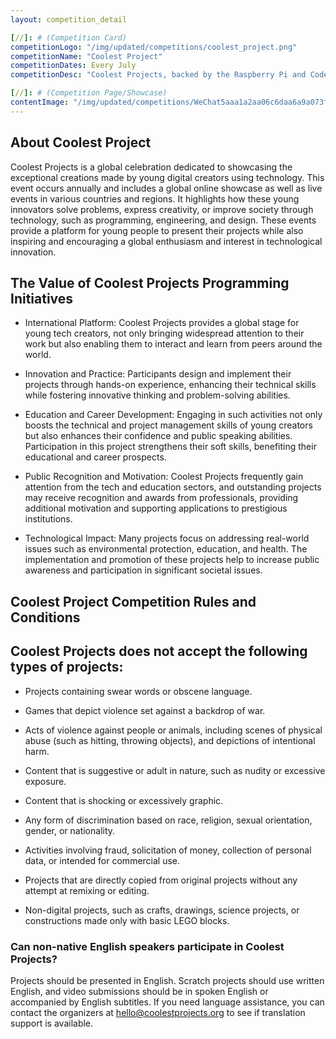 ```yaml
---
layout: competition_detail

[//]: # (Competition Card)
competitionLogo: "/img/updated/competitions/coolest_project.png"
competitionName: "Coolest Project"
competitionDates: Every July
competitionDesc: "Coolest Projects, backed by the Raspberry Pi and CoderDojo Foundations, motivates 8 to 18-year-olds to showcase their tech projects."

[//]: # (Competition Page/Showcase)
contentImage: "/img/updated/competitions/WeChat5aaa1a2aa06c6daa6a9a073fbc2b36c9.png"
---
```


## About Coolest Project

Coolest Projects is a global celebration dedicated to showcasing the exceptional creations made by young digital creators using technology. This event occurs annually and includes a global online showcase as well as live events in various countries and regions. It highlights how these young innovators solve problems, express creativity, or improve society through technology, such as programming, engineering, and design. These events provide a platform for young people to present their projects while also inspiring and encouraging a global enthusiasm and interest in technological innovation.

## The Value of Coolest Projects Programming Initiatives

+ International Platform: Coolest Projects provides a global stage for young tech creators, not only bringing widespread attention to their work but also enabling them to interact and learn from peers around the world.
  
+ Innovation and Practice: Participants design and implement their projects through hands-on experience, enhancing their technical skills while fostering innovative thinking and problem-solving abilities.
  
+ Education and Career Development: Engaging in such activities not only boosts the technical and project management skills of young creators but also enhances their confidence and public speaking abilities. Participation in this project strengthens their soft skills, benefiting their educational and career prospects.
  
+ Public Recognition and Motivation: Coolest Projects frequently gain attention from the tech and education sectors, and outstanding projects may receive recognition and awards from professionals, providing additional motivation and supporting applications to prestigious institutions.
  
+ Technological Impact: Many projects focus on addressing real-world issues such as environmental protection, education, and health. The implementation and promotion of these projects help to increase public awareness and participation in significant societal issues.

## Coolest Project Competition Rules and Conditions

## Coolest Projects does not accept the following types of projects:

+ Projects containing swear words or obscene language.
 
+ Games that depict violence set against a backdrop of war.

+ Acts of violence against people or animals, including scenes of physical abuse (such as hitting, throwing objects), and depictions of intentional harm.

+ Content that is suggestive or adult in nature, such as nudity or excessive exposure.

+ Content that is shocking or excessively graphic.

+ Any form of discrimination based on race, religion, sexual orientation, gender, or nationality.

+ Activities involving fraud, solicitation of money, collection of personal data, or intended for commercial use.

+ Projects that are directly copied from original projects without any attempt at remixing or editing.

+ Non-digital projects, such as crafts, drawings, science projects, or constructions made only with basic LEGO blocks.

### Can non-native English speakers participate in Coolest Projects?

Projects should be presented in English. Scratch projects should use written English, and video submissions should be in spoken English or accompanied by English subtitles. If you need language assistance, you can contact the organizers at hello@coolestprojects.org to see if translation support is available.
